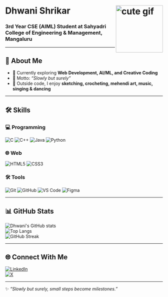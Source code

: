 <!-- Profile Header with Cute GIF -->

<h1 align="left">Dhwani Shrikar <img align='right' src="https://i.pinimg.com/originals/ed/76/df/ed76df1b5da78ca7317a01cf9a648d0c.gif" width='150' height='150' alt="cute gif"/></h1>
<h3 align="left">3rd Year CSE (AIML) Student at Sahyadri College of Engineering & Management, Mangaluru</h3>

  



---

## 🚀 About Me  
- 🌱 Currently exploring **Web Development, AI/ML, and Creative Coding**  
- 🎯 Motto: *“Slowly but surely”*
- 🎨 Outside code, I enjoy **sketching, crocheting, mehendi art, music, singing & dancing**  

---

## 🛠️ Skills  

### 💻 Programming  
![C](https://img.shields.io/badge/C-00599C?style=for-the-badge&logo=c&logoColor=white)
![C++](https://img.shields.io/badge/C++-00599C?style=for-the-badge&logo=cplusplus&logoColor=white)
![Java](https://img.shields.io/badge/Java-ED8B00?style=for-the-badge&logo=java&logoColor=white)
![Python](https://img.shields.io/badge/Python-3776AB?style=for-the-badge&logo=python&logoColor=white)

### 🌐 Web  
![HTML5](https://img.shields.io/badge/HTML5-E34F26?style=for-the-badge&logo=html5&logoColor=white)
![CSS3](https://img.shields.io/badge/CSS3-1572B6?style=for-the-badge&logo=css3&logoColor=white)

### 🛠️ Tools  
![Git](https://img.shields.io/badge/Git-F05032?style=for-the-badge&logo=git&logoColor=white)
![GitHub](https://img.shields.io/badge/GitHub-181717?style=for-the-badge&logo=github&logoColor=white)
![VS Code](https://img.shields.io/badge/VS%20Code-0078D4?style=for-the-badge&logo=visual-studio-code&logoColor=white)
![Figma](https://img.shields.io/badge/Figma-F24E1E?style=for-the-badge&logo=figma&logoColor=white)

---

## 📊 GitHub Stats  
![Dhwani's GitHub stats](https://github-readme-stats.vercel.app/api?username=dhwanishrikar&show_icons=true&theme=radical)  
![Top Langs](https://github-readme-stats.vercel.app/api/top-langs/?username=dhwanishrikar&layout=compact&theme=radical)  
![GitHub Streak](https://github-readme-streak-stats.herokuapp.com/?user=dhwanishrikar&theme=radical)  

---

## 🌐 Connect With Me  
[![LinkedIn](https://img.shields.io/badge/-LinkedIn-blue?style=flat&logo=Linkedin&logoColor=white)](YOUR_LINKEDIN_URL)  
[![X](https://img.shields.io/badge/Twitter%20(X)-000000?style=flat&logo=x&logoColor=white)](YOUR_X_URL)  

---
✨ *“Slowly but surely, small steps become milestones.”*  
